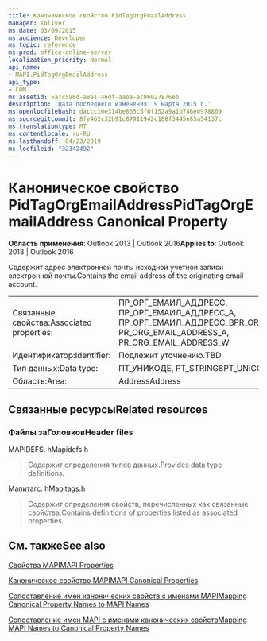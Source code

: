 ```yaml
---
title: Каноническое свойство PidTagOrgEmailAddress
manager: soliver
ms.date: 03/09/2015
ms.audience: Developer
ms.topic: reference
ms.prod: office-online-server
localization_priority: Normal
api_name:
- MAPI.PidTagOrgEmailAddress
api_type:
- COM
ms.assetid: 5a7c596d-a8e1-46df-aabe-ac96027876eb
description: 'Дата последнего изменения: 9 марта 2015 г.'
ms.openlocfilehash: daccc16e314be865c5f0f152a9a1b746e0978869
ms.sourcegitcommit: 8fe462c32b91c87911942c188f3445e85a54137c
ms.translationtype: MT
ms.contentlocale: ru-RU
ms.lasthandoff: 04/23/2019
ms.locfileid: "32342492"
---
```

# <a name="pidtagorgemailaddress-canonical-property"></a><span data-ttu-id="f899a-103">Каноническое свойство PidTagOrgEmailAddress</span><span class="sxs-lookup"><span data-stu-id="f899a-103">PidTagOrgEmailAddress Canonical Property</span></span>

  
  
<span data-ttu-id="f899a-104">**Область применения**: Outlook 2013 | Outlook 2016</span><span class="sxs-lookup"><span data-stu-id="f899a-104">**Applies to**: Outlook 2013 | Outlook 2016</span></span> 
  
<span data-ttu-id="f899a-105">Содержит адрес электронной почты исходной учетной записи электронной почты.</span><span class="sxs-lookup"><span data-stu-id="f899a-105">Contains the email address of the originating email account.</span></span>
  
|||
|:-----|:-----|
|<span data-ttu-id="f899a-106">Связанные свойства:</span><span class="sxs-lookup"><span data-stu-id="f899a-106">Associated properties:</span></span>  <br/> |<span data-ttu-id="f899a-107">ПР_ОРГ_ЕМАИЛ_АДДРЕСС, ПР_ОРГ_ЕМАИЛ_АДДРЕСС_А, ПР_ОРГ_ЕМАИЛ_АДДРЕСС_В</span><span class="sxs-lookup"><span data-stu-id="f899a-107">PR_ORG_EMAIL_ADDRESS, PR_ORG_EMAIL_ADDRESS_A, PR_ORG_EMAIL_ADDRESS_W</span></span>  <br/> |
|<span data-ttu-id="f899a-108">Идентификатор:</span><span class="sxs-lookup"><span data-stu-id="f899a-108">Identifier:</span></span>  <br/> |<span data-ttu-id="f899a-109">Подлежит уточнению.</span><span class="sxs-lookup"><span data-stu-id="f899a-109">TBD</span></span>  <br/> |
|<span data-ttu-id="f899a-110">Тип данных:</span><span class="sxs-lookup"><span data-stu-id="f899a-110">Data type:</span></span>  <br/> |<span data-ttu-id="f899a-111">ПТ_УНИКОДЕ, PT_STRING8</span><span class="sxs-lookup"><span data-stu-id="f899a-111">PT_UNICODE, PT_STRING8</span></span>  <br/> |
|<span data-ttu-id="f899a-112">Область:</span><span class="sxs-lookup"><span data-stu-id="f899a-112">Area:</span></span>  <br/> |<span data-ttu-id="f899a-113">Address</span><span class="sxs-lookup"><span data-stu-id="f899a-113">Address</span></span>  <br/> |
   
## <a name="related-resources"></a><span data-ttu-id="f899a-114">Связанные ресурсы</span><span class="sxs-lookup"><span data-stu-id="f899a-114">Related resources</span></span>

### <a name="header-files"></a><span data-ttu-id="f899a-115">Файлы заГоловков</span><span class="sxs-lookup"><span data-stu-id="f899a-115">Header files</span></span>

<span data-ttu-id="f899a-116">MAPIDEFS. h</span><span class="sxs-lookup"><span data-stu-id="f899a-116">Mapidefs.h</span></span>
  
> <span data-ttu-id="f899a-117">Содержит определения типов данных.</span><span class="sxs-lookup"><span data-stu-id="f899a-117">Provides data type definitions.</span></span>
    
<span data-ttu-id="f899a-118">Мапитагс. h</span><span class="sxs-lookup"><span data-stu-id="f899a-118">Mapitags.h</span></span>
  
> <span data-ttu-id="f899a-119">Содержит определения свойств, перечисленных как связанные свойства.</span><span class="sxs-lookup"><span data-stu-id="f899a-119">Contains definitions of properties listed as associated properties.</span></span>
    
## <a name="see-also"></a><span data-ttu-id="f899a-120">См. также</span><span class="sxs-lookup"><span data-stu-id="f899a-120">See also</span></span>



[<span data-ttu-id="f899a-121">Свойства MAPI</span><span class="sxs-lookup"><span data-stu-id="f899a-121">MAPI Properties</span></span>](mapi-properties.md)
  
[<span data-ttu-id="f899a-122">Каноническое свойство MAPI</span><span class="sxs-lookup"><span data-stu-id="f899a-122">MAPI Canonical Properties</span></span>](mapi-canonical-properties.md)
  
[<span data-ttu-id="f899a-123">Сопоставление имен канонических свойств с именами MAPI</span><span class="sxs-lookup"><span data-stu-id="f899a-123">Mapping Canonical Property Names to MAPI Names</span></span>](mapping-canonical-property-names-to-mapi-names.md)
  
[<span data-ttu-id="f899a-124">Сопоставление имен MAPI с именами канонических свойств</span><span class="sxs-lookup"><span data-stu-id="f899a-124">Mapping MAPI Names to Canonical Property Names</span></span>](mapping-mapi-names-to-canonical-property-names.md)

